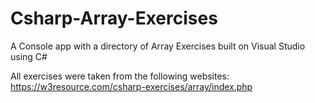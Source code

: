 # Csharp-Array-Exercises
A Console app with a directory of Array Exercises built on Visual Studio using C#

All exercises were taken from the following websites:
https://w3resource.com/csharp-exercises/array/index.php